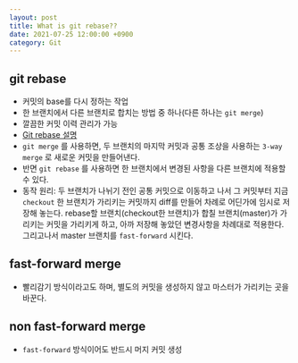```yaml
---
layout: post
title: What is git rebase??
date: 2021-07-25 12:00:00 +0900
category: Git
---
```


## git rebase

- 커밋의 base를 다시 정하는 작업
- 한 브랜치에서 다른 브랜치로 합치는 방법 중 하나(다른 하나는 `git merge`)
- 깔끔한 커밋 이력 관리가 가능
- [Git rebase 설명](https://git-scm.com/book/ko/v2/Git-%EB%B8%8C%EB%9E%9C%EC%B9%98-Rebase-%ED%95%98%EA%B8%B0)
- `git merge` 를 사용하면, 두 브랜치의 마지막 커밋과 공통 조상을 사용하는 `3-way merge` 로 새로운 커밋을 만들어낸다.
- 반면 `git rebase` 를 사용하면 한 브랜치에서 변경된 사항을 다른 브랜치에 적용할 수 있다.
- 동작 원리: 두 브랜치가 나뉘기 전인 공통 커밋으로 이동하고 나서 그 커밋부터 지금 `checkout` 한 브랜치가 가리키는 커밋까지 diff를 만들어 차례로 어딘가에 임시로 저장해 놓는다. rebase할 브랜치(checkout한 브랜치)가 합칠 브랜치(master)가 가리키는 커밋을 가리키게 하고, 아까 저장해 놓았던 변경사항을 차례대로 적용한다. 그리고나서 master 브랜치를 `fast-forward` 시킨다.

## fast-forward merge

- 빨리감기 방식이라고도 하며, 별도의 커밋을 생성하지 않고 마스터가 가리키는 곳을 바꾼다.

## non fast-forward merge

- `fast-forward` 방식이어도 반드시 머지 커밋 생성

